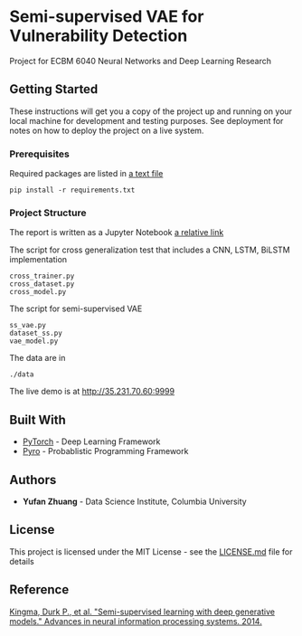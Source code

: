 # Semi-supervised VAE for Vulnerability Detection

Project for ECBM 6040 Neural Networks and Deep Learning Research

## Getting Started

These instructions will get you a copy of the project up and running on your local machine for development and testing purposes. See deployment for notes on how to deploy the project on a live system.

### Prerequisites

Required packages are listed in [a text file](requirement.txt)

```
pip install -r requirements.txt
```

### Project Structure

The report is written as a Jupyter Notebook [a relative link](semi_vae.ipynb)

The script for cross generalization test that includes a CNN, LSTM, BiLSTM implementation

```
cross_trainer.py
cross_dataset.py
cross_model.py
```

The script for semi-supervised VAE

```
ss_vae.py
dataset_ss.py
vae_model.py
```

The data are in 

```
./data
```

The live demo is at http://35.231.70.60:9999

## Built With

* [PyTorch](https://pytorch.org/) - Deep Learning Framework
* [Pyro](https://pyro.ai/) - Probablistic Programming Framework


## Authors

* **Yufan Zhuang** - Data Science Institute, Columbia University

## License

This project is licensed under the MIT License - see the [LICENSE.md](LICENSE.md) file for details

## Reference

[Kingma, Durk P., et al. "Semi-supervised learning with deep generative models." Advances in neural information processing systems. 2014.](https://arxiv.org/abs/1406.5298)

